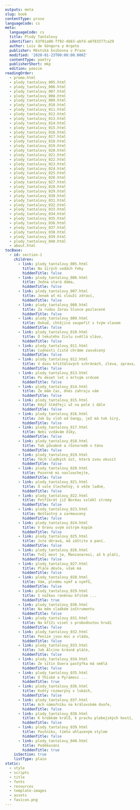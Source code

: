 ```yaml
---
outputs: meta
slug: book
contentType: prose
languageCode: cs
meta:
  languageCode: cs
  title: Plody Tantalovy
  identifier: 63f01a80-ff92-4b83-abfd-a6f83377ca29
  author: Luis de Góngora y Argote
  publisher: Městská knihovna v Praze
  modified: '2020-01-23T00:00:00.000Z'
  contentType: poetry
  publisherShort: mkp
  edition: poezie
readingOrder:
  - promo.html
  - plody_tantalovy_005.html
  - plody_tantalovy_006.html
  - plody_tantalovy_007.html
  - plody_tantalovy_008.html
  - plody_tantalovy_009.html
  - plody_tantalovy_010.html
  - plody_tantalovy_011.html
  - plody_tantalovy_012.html
  - plody_tantalovy_013.html
  - plody_tantalovy_014.html
  - plody_tantalovy_015.html
  - plody_tantalovy_016.html
  - plody_tantalovy_017.html
  - plody_tantalovy_018.html
  - plody_tantalovy_019.html
  - plody_tantalovy_020.html
  - plody_tantalovy_021.html
  - plody_tantalovy_022.html
  - plody_tantalovy_023.html
  - plody_tantalovy_024.html
  - plody_tantalovy_025.html
  - plody_tantalovy_026.html
  - plody_tantalovy_027.html
  - plody_tantalovy_028.html
  - plody_tantalovy_029.html
  - plody_tantalovy_030.html
  - plody_tantalovy_031.html
  - plody_tantalovy_032.html
  - plody_tantalovy_033.html
  - plody_tantalovy_034.html
  - plody_tantalovy_035.html
  - plody_tantalovy_036.html
  - plody_tantalovy_037.html
  - plody_tantalovy_038.html
  - plody_tantalovy_039.html
  - plody_tantalovy_040.html
  - about.html
tocBase:
  - id: section-1
    children:
      - link: plody_tantalovy_005.html
        title: Na širých vodách řeky
        hiddenTitle: false
      - link: plody_tantalovy_006.html
        title: Jedna stará dáma,
        hiddenTitle: false
      - link: plody_tantalovy_007.html
        title: Jenom ať mi slouží zdraví,
        hiddenTitle: false
      - link: plody_tantalovy_008.html
        title: Za rudou Zorou Slunce pozlacené
        hiddenTitle: false
      - link: plody_tantalovy_009.html
        title: Dokud, chtějíce soupeřit s tvým vlasem
        hiddenTitle: false
      - link: plody_tantalovy_010.html
        title: Ó tekutého živlu světlá slávo,
        hiddenTitle: false
      - link: plody_tantalovy_011.html
        title: Cudnosti čisté chráme zasvěcený
        hiddenTitle: false
      - link: plody_tantalovy_012.html
        title: V dvou křišťálových schránách, zleva, zprava,
        hiddenTitle: false
      - link: plody_tantalovy_013.html
        title: Po deset let s mrtvým srdcem
        hiddenTitle: false
      - link: plody_tantalovy_014.html
        title: Že mám čas, dnes zahraju vám
        hiddenTitle: false
      - link: plody_tantalovy_015.html
        title: Když štědřeji už na pole i dále
        hiddenTitle: false
      - link: plody_tantalovy_016.html
        title: Jak by sloň od Gangy, jež má tok širý,
        hiddenTitle: false
      - link: plody_tantalovy_017.html
        title: Nebi vzdávám díky,
        hiddenTitle: false
      - link: plody_tantalovy_018.html
        title: Tak půvabně a různorodě v tónu
        hiddenTitle: false
      - link: plody_tantalovy_019.html
        title: Těch sladkých úst, která zvou okusit
        hiddenTitle: false
      - link: plody_tantalovy_020.html
        title: Pozorně mi naslouchejte,
        hiddenTitle: false
      - link: plody_tantalovy_021.html
        title: Ó vale šlechetný, ó věže ladné,
        hiddenTitle: false
      - link: plody_tantalovy_022.html
        title: Potřikrát již Boréas svlékl stromy
        hiddenTitle: false
      - link: plody_tantalovy_023.html
        title: Nešťastný a zarmoucený
        hiddenTitle: false
      - link: plody_tantalovy_024.html
        title: V Oranu svým ostrým kopím
        hiddenTitle: false
      - link: plody_tantalovy_025.html
        title: Jste děravá, má záštito a paní.
        hiddenTitle: false
      - link: plody_tantalovy_026.html
        title: Tvůj most je, Manzanaresi, až k pláči,
        hiddenTitle: false
      - link: plody_tantalovy_027.html
        title: Pláče děvče, však má
        hiddenTitle: false
      - link: plody_tantalovy_028.html
        title: Vám, plnému nymf a nymfů,
        hiddenTitle: false
      - link: plody_tantalovy_029.html
        title: S nožkou raněnou břitem ...
        hiddenTitle: true
      - link: plody_tantalovy_030.html
        title: Na mém sladkém inštrumentu
        hiddenTitle: false
      - link: plody_tantalovy_031.html
        title: Na kříži viset s probodnutou hrudí
        hiddenTitle: false
      - link: plody_tantalovy_032.html
        title: Peníze jsou moc a vláda,
        hiddenTitle: false
      - link: plody_tantalovy_033.html
        title: Jak Alcino krásně pláče,
        hiddenTitle: false
      - link: plody_tantalovy_034.html
        title: Ze sítin Duera pastýřka má smělá
        hiddenTitle: false
      - link: plody_tantalovy_035.html
        title: O Thisbé a Pyramovi ...
        hiddenTitle: true
      - link: plody_tantalovy_036.html
        title: Květy rozmarýny v lukách,
        hiddenTitle: false
      - link: plody_tantalovy_037.html
        title: Ach námořníku na královském dvoře,
        hiddenTitle: false
      - link: plody_tantalovy_038.html
        title: K hrobkám králů, k prachu plebejských kostí,
        hiddenTitle: false
      - link: plody_tantalovy_039.html
        title: Poutníku, tímto uhlazeným stylem
        hiddenTitle: false
      - link: plody_tantalovy_040.html
        title: Poděkování
        hiddenTitle: true
    isSection: true
    listType: plain
static:
  - style
  - scripts
  - title
  - fonts
  - resources
  - template-images
  - assets
  - favicon.png
---
```

